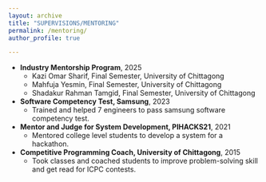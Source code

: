 ```yaml
---
layout: archive
title: "SUPERVISIONS/MENTORING"
permalink: /mentoring/
author_profile: true

---
```

- **Industry Mentorship Program**, 2025
  * Kazi Omar Sharif, Final Semester, University of Chittagong
  * Mahfuja Yesmin, Final Semester, University of Chittagong
  * Shadakur Rahman Tamgid, Final Semester, University of Chittagong
- **Software Competency Test, Samsung**, 2023
  * Trained and helped 7 engineers to pass samsung software competency test.
- **Mentor and Judge for System Development, PIHACKS21**, 2021
  * Mentored college level students to develop a system for a hackathon.
- **Competitive Programming Coach, University of Chittagong**, 2015
  * Took classes and coached students to improve problem-solving skill and get read for ICPC contests.
